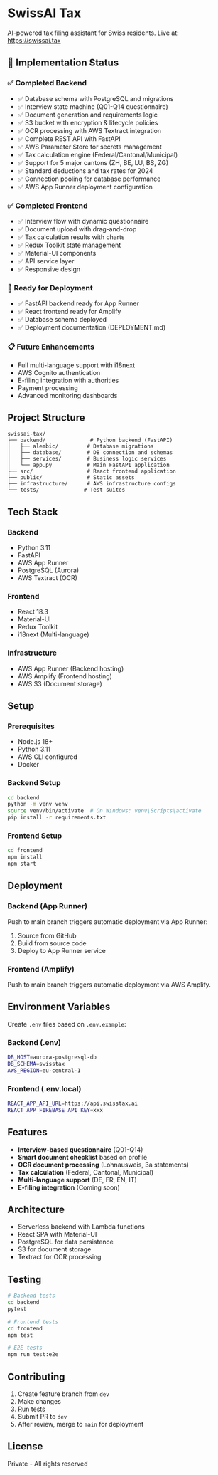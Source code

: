 # SwissAI Tax

AI-powered tax filing assistant for Swiss residents.
Live at: https://swissai.tax

## 🚀 Implementation Status

### ✅ Completed Backend
- ✅ Database schema with PostgreSQL and migrations
- ✅ Interview state machine (Q01-Q14 questionnaire)
- ✅ Document generation and requirements logic
- ✅ S3 bucket with encryption & lifecycle policies
- ✅ OCR processing with AWS Textract integration
- ✅ Complete REST API with FastAPI
- ✅ AWS Parameter Store for secrets management
- ✅ Tax calculation engine (Federal/Cantonal/Municipal)
- ✅ Support for 5 major cantons (ZH, BE, LU, BS, ZG)
- ✅ Standard deductions and tax rates for 2024
- ✅ Connection pooling for database performance
- ✅ AWS App Runner deployment configuration

### ✅ Completed Frontend
- ✅ Interview flow with dynamic questionnaire
- ✅ Document upload with drag-and-drop
- ✅ Tax calculation results with charts
- ✅ Redux Toolkit state management
- ✅ Material-UI components
- ✅ API service layer
- ✅ Responsive design

### 🔄 Ready for Deployment
- ✅ FastAPI backend ready for App Runner
- ✅ React frontend ready for Amplify
- ✅ Database schema deployed
- ✅ Deployment documentation (DEPLOYMENT.md)

### 📋 Future Enhancements
- Full multi-language support with i18next
- AWS Cognito authentication
- E-filing integration with authorities
- Payment processing
- Advanced monitoring dashboards

## Project Structure

```
swissai-tax/
├── backend/              # Python backend (FastAPI)
│   ├── alembic/         # Database migrations
│   ├── database/        # DB connection and schemas
│   ├── services/        # Business logic services
│   └── app.py           # Main FastAPI application
├── src/                 # React frontend application
├── public/              # Static assets
├── infrastructure/      # AWS infrastructure configs
└── tests/              # Test suites
```

## Tech Stack

### Backend
- Python 3.11
- FastAPI
- AWS App Runner
- PostgreSQL (Aurora)
- AWS Textract (OCR)

### Frontend
- React 18.3
- Material-UI
- Redux Toolkit
- i18next (Multi-language)

### Infrastructure
- AWS App Runner (Backend hosting)
- AWS Amplify (Frontend hosting)
- AWS S3 (Document storage)

## Setup

### Prerequisites
- Node.js 18+
- Python 3.11
- AWS CLI configured
- Docker

### Backend Setup
```bash
cd backend
python -m venv venv
source venv/bin/activate  # On Windows: venv\Scripts\activate
pip install -r requirements.txt
```

### Frontend Setup
```bash
cd frontend
npm install
npm start
```

## Deployment

### Backend (App Runner)
Push to main branch triggers automatic deployment via App Runner:
1. Source from GitHub
2. Build from source code
3. Deploy to App Runner service

### Frontend (Amplify)
Push to main branch triggers automatic deployment via AWS Amplify.

## Environment Variables

Create `.env` files based on `.env.example`:

### Backend (.env)
```bash
DB_HOST=aurora-postgresql-db
DB_SCHEMA=swisstax
AWS_REGION=eu-central-1
```

### Frontend (.env.local)
```bash
REACT_APP_API_URL=https://api.swisstax.ai
REACT_APP_FIREBASE_API_KEY=xxx
```

## Features

- **Interview-based questionnaire** (Q01-Q14)
- **Smart document checklist** based on profile
- **OCR document processing** (Lohnausweis, 3a statements)
- **Tax calculation** (Federal, Cantonal, Municipal)
- **Multi-language support** (DE, FR, EN, IT)
- **E-filing integration** (Coming soon)

## Architecture

- Serverless backend with Lambda functions
- React SPA with Material-UI
- PostgreSQL for data persistence
- S3 for document storage
- Textract for OCR processing

## Testing

```bash
# Backend tests
cd backend
pytest

# Frontend tests
cd frontend
npm test

# E2E tests
npm run test:e2e
```

## Contributing

1. Create feature branch from `dev`
2. Make changes
3. Run tests
4. Submit PR to `dev`
5. After review, merge to `main` for deployment

## License

Private - All rights reserved